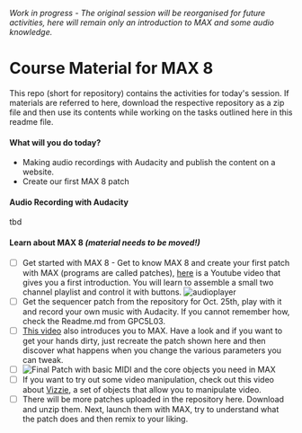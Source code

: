 *Work in progress - The original session will be reorganised for future activities, here will remain only an introduction to MAX and some audio knowledge.*

# Course Material for MAX 8

This repo (short for repository) contains the activities for today's session. If materials are referred to here, download the respective repository as a zip file and then use its contents while working on the tasks outlined here in this readme file.

#### What will you do today?

- Making audio recordings with Audacity and publish the content on a website.
- Create our first MAX 8 patch

#### Audio Recording with Audacity

tbd

#### Learn about MAX 8 *(material needs to be moved!)*

- [ ] Get started with MAX 8 - Get to know MAX 8 and create your first patch with MAX (programs are called patches), [here](https://youtu.be/XQIWh4AnluI) is a Youtube video that gives you a first introduction. You will learn to assemble a small two channel playlist and control it with buttons. ![audioplayer](/media/221108_AudioPlayer_in_MAX.png)
- [ ] Get the sequencer patch from the repository for Oct. 25th, play with it and record your own music with Audacity. If you cannot remember how, check the Readme.md from GPC5L03.
- [ ] [This video](https://youtu.be/-4nZ6wnVdY8) also introduces you to MAX. Have a look and if you want to get your hands dirty, just recreate the patch shown here and then discover what happens when you change the various parameters you can tweak.
- [ ] ![Final Patch with basic MIDI and the core objects you need in MAX](/media/221108_GetToKnowAudioWithMIDI.png)
- [ ] If you want to try out some video manipulation, check out this video about [Vizzie](https://youtu.be/59sFC22NVRA), a set of objects that allow you to manipulate video.
- [ ] There will be more patches uploaded in the repository here. Download and unzip them. Next, launch them with MAX, try to understand what the patch does and then remix to your liking.
